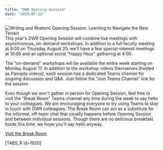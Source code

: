 ```yaml
---
title: "DWR Opening Session"
date: "2019-07-22"
---
```


![Writing and Rhetoric Opening Session: Learning to Navigate the New Terrain](images/opening-session.png)This year's DWR Opening Session will combine live meetings with asynchronous, on-demand workshops. In addition to a full faculty meeting at 9:00 on Thursday August 20, we'll have a few special-interest meetings at 10:00 and an optional social "Happy Hour" gathering at 4:00.

The "on-demand" workshops will be available the entire week starting on Monday August 17. In addition to the workshop videos themselves (hosted as Panopto videos), each session has a dedicated Teams channel for ongoing discussion and Q&A. Just follow the "Join Teams Channel" link for the session.

Even though we won't gather in person for Opening Session, feel free to visit the "Break Room" Teams channel any time during the week to say hello to your colleagues. We are encouraging everyone to try using Teams to stay in touch with DWR colleagues. The Break Room can act as a substitute for the informal, off-topic chat that usually happens before Opening Session and between individual sessions. Though there are no delicious breakfast foods this time, we hope you'll say hello anyway.

[Visit the Break Room](https://teams.microsoft.com/l/channel/19%3a10ad2296e8b14dc1841e4e1e390e467a%40thread.skype/Break%2520Room?groupId=d0932355-a087-4440-b545-b11937a76ced&tenantId=69a9c930-1dbb-4630-bdd5-d28b8f680aae)

\[TABS\_R id=1920\]
